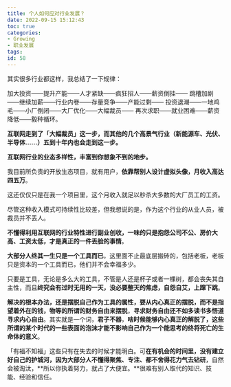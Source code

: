 ```yaml
---
title: 个人如何应对行业发展？
date: 2022-09-15 15:12:43
toc: true
categories:
- Growing
- 职业发展
tags:
id: 58
---
```


其实很多行业都这样，我总结了一下规律：

加大投资——提升产能——人才紧缺——疯狂招人——薪资倒挂——
跳槽加剧——继续加薪——行业内卷——存量竞争——产能过剩——
投资退潮——一地鸡毛——小厂倒闭——大厂优化——大幅裁员——
再次求职——就业困难——薪资降低——毅种循环。

<!--more-->

**互联网走到了「大幅裁员」这一步，而其他的几个高景气行业（新能源车、光伏、半导体……）五到十年内也会走到这一步。**

**互联网行业的业态多样性，丰富到你想象不到的地步。**

我目前所负责的开放生态项目，就有用户，**依靠帮别人设计虚拟头像，月收入高达四五万**。

这还仅仅只是在我一个项目里，这个月收入就足以秒杀大多数的大厂员工的工资。

尽管这种收入模式可持续性比较差，但我想说的是，作为这个行业的从业人员，被裁员并不丢人。

**不懂得利用互联网的行业特性进行副业创收，一味的只是抱怨公司不公、房价大高、工资太低，才是真正的一件丢脸的事情**。

**大部分人终其一生只是一个工具而已**，这里面不止最底层搬砖的，包括老板，老板只是资本的一个工具而已，他们并不会幸福多少。

只要是工具，无论是多么大的工具，不管是人还是杯子或者一棵树，都会丧失其自主性，而且**终究会有过时无用的一天，没必要整天的焦虑，自怨自艾，上蹿下跳**。

**解决的根本办法，还是摆脱自己作为工具的属性，要从内心真正的摆脱，而不是指望着外在的钱，物等的所谓的财务自由来摆脱**，**寻求财务自由还不如多读书多悟道寻求内心自由**。其实就是一个词，**君子不器**，**啥时候能够内心真正的解脱了，这些所谓的某个时代的一些表面的泡沫才能不影响自己作为一个能思考的终将死亡的生命体的意义**。

「有福不知福」这些只有在失去的时候才能明白。可**在有机会的时间里，没有建立好自己的护城河，因为大部分人不懂得聚焦、专注、都不舍得花力气去钻研**，自然会被淘汰，**所以你执着努力，就占了大便宜。**很难有别人取代的知识、技能、经验和信任。